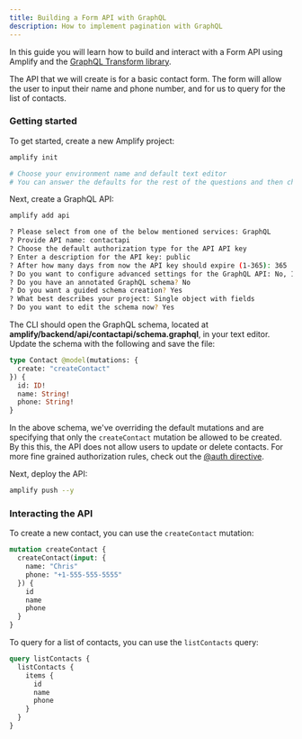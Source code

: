 ```yaml
---
title: Building a Form API with GraphQL
description: How to implement pagination with GraphQL 
---
```


In this guide you will learn how to build and interact with a Form API using Amplify and the
 [GraphQL Transform library](~/cli/graphql-transformer/directives.md).

The API that we will create is for a basic contact form. The form will allow the user to input their name and phone number, and for us to query for the list of contacts.

### Getting started

To get started, create a new Amplify project:

```sh
amplify init

# Choose your environment name and default text editor
# You can answer the defaults for the rest of the questions and then choose the AWS profile you'd like to use for this project.
```

Next, create a GraphQL API:

```sh
amplify add api

? Please select from one of the below mentioned services: GraphQL
? Provide API name: contactapi
? Choose the default authorization type for the API API key
? Enter a description for the API key: public
? After how many days from now the API key should expire (1-365): 365
? Do you want to configure advanced settings for the GraphQL API: No, I am done.
? Do you have an annotated GraphQL schema? No
? Do you want a guided schema creation? Yes
? What best describes your project: Single object with fields
? Do you want to edit the schema now? Yes
```

The CLI should open the GraphQL schema, located at __amplify/backend/api/contactapi/schema.graphql__, in your text editor. Update the schema with the following and save the file:

```graphql
type Contact @model(mutations: {
  create: "createContact"
}) {
  id: ID!
  name: String!
  phone: String!
}
```

<amplify-callout>

In the above schema, we've overriding the default mutations and are specifying that only the `createContact` mutation be allowed to be created. By this this, the API does not allow users to update or delete contacts. For more fine grained authorization rules, check out the [@auth directive](~/cli/graphql-transformer/directives.md#auth).

</amplify-callout>

Next, deploy the API:

```sh
amplify push --y
```

### Interacting the API

To create a new contact, you can use the `createContact` mutation:

```graphql
mutation createContact {
  createContact(input: {
    name: "Chris"
    phone: "+1-555-555-5555"
  }) {
    id
    name
    phone
  }
}
```

To query for a list of contacts, you can use the `listContacts` query:

```graphql
query listContacts {
  listContacts {
    items {
      id
      name
      phone
    }
  }
}
```

<inline-fragment platform="js" src="~/guides/api-graphql/fragments/js/building-a-form-api.md"></inline-fragment>
